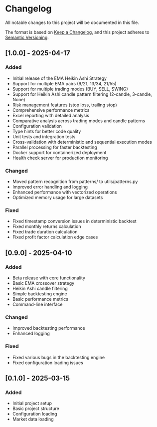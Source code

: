 # Changelog

All notable changes to this project will be documented in this file.

The format is based on [Keep a Changelog](https://keepachangelog.com/en/1.0.0/),
and this project adheres to [Semantic Versioning](https://semver.org/spec/v2.0.0.html).

## [1.0.0] - 2025-04-17

### Added
- Initial release of the EMA Heikin Ashi Strategy
- Support for multiple EMA pairs (9/21, 13/34, 21/55)
- Support for multiple trading modes (BUY, SELL, SWING)
- Support for Heikin Ashi candle pattern filtering (2-candle, 3-candle, None)
- Risk management features (stop loss, trailing stop)
- Comprehensive performance metrics
- Excel reporting with detailed analysis
- Comparative analysis across trading modes and candle patterns
- Configuration validation
- Type hints for better code quality
- Unit tests and integration tests
- Cross-validation with deterministic and sequential execution modes
- Parallel processing for faster backtesting
- Docker support for containerized deployment
- Health check server for production monitoring

### Changed
- Moved pattern recognition from patterns/ to utils/patterns.py
- Improved error handling and logging
- Enhanced performance with vectorized operations
- Optimized memory usage for large datasets

### Fixed
- Fixed timestamp conversion issues in deterministic backtest
- Fixed monthly returns calculation
- Fixed trade duration calculation
- Fixed profit factor calculation edge cases

## [0.9.0] - 2025-04-10

### Added
- Beta release with core functionality
- Basic EMA crossover strategy
- Heikin Ashi candle filtering
- Simple backtesting engine
- Basic performance metrics
- Command-line interface

### Changed
- Improved backtesting performance
- Enhanced logging

### Fixed
- Fixed various bugs in the backtesting engine
- Fixed configuration loading issues

## [0.1.0] - 2025-03-15

### Added
- Initial project setup
- Basic project structure
- Configuration loading
- Market data loading
